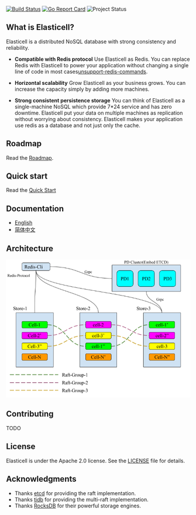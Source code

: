 [![Build Status](https://travis-ci.org/deepfabric/elasticell.svg?branch=master)](https://travis-ci.org/deepfabric/elasticell)
[![Go Report Card](https://goreportcard.com/badge/github.com/deepfabric/elasticell)](https://goreportcard.com/report/github.com/deepfabric/elasticell)
![Project Status](https://img.shields.io/badge/status-alpha-yellow.svg)

## What is Elasticell?

Elasticell is a distributed NoSQL database with strong consistency and reliability.

- __Compatible with Redis protocol__
Use Elasticell as Redis. You can replace Redis with Elasticell to power your application without changing a single line of code in most cases[unsupport-redis-commands](./docs/unsupport-command.md).

- __Horizontal scalability__
Grow Elasticell as your business grows. You can increase the capacity simply by adding more machines.

- __Strong consistent persistence storage__
You can think of Elasticell as a single-machine NoSQL which provide 7*24 service and has zero downtime. Elasticell put your data on multiple machines as replication without worrying about consistency. Elasticell makes your application use redis as a database and not just only the cache.

## Roadmap

Read the [Roadmap](./docs/ROADMAP.md).

## Quick start

Read the [Quick Start](./docs/user-guide/quick-start.md)

## Documentation

+ [English](http://elasticell.readthedocs.io/en/latest/)
+ [简体中文](http://elasticell.readthedocs.io/zh/latest/)

## Architecture

![architecture](./docs/imgs/architecture.png)

## Contributing

TODO

## License

Elasticell is under the Apache 2.0 license. See the [LICENSE](./LICENSE) file for details.

## Acknowledgments

- Thanks [etcd](https://github.com/coreos/etcd) for providing the raft implementation.
- Thanks [tidb](https://github.com/pingcap/tidb) for providing the multi-raft implementation.
- Thanks [RocksDB](https://github.com/facebook/rocksdb) for their powerful storage engines.
